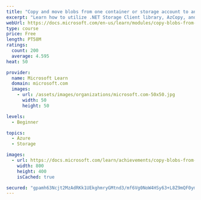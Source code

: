 ```yaml
---
title: "Copy and move blobs from one container or storage account to another from the command line and in code"
excerpt: "Learn how to utilize .NET Storage Client library, AzCopy, and Azure CLI utilities to copy and move blobs between contains and storage accounts both synchronously and asynchronously."
webUrl: https://docs.microsoft.com/en-us/learn/modules/copy-blobs-from-command-line-and-code/
type: course
price: Free
length: PT58M
ratings:
  count: 200
  average: 4.595
heat: 50

provider:
  name: Microsoft Learn
  domain: microsoft.com
  images:
    - url: /assets/images/organizations/microsoft.com-50x50.jpg
      width: 50
      height: 50

levels:
  - Beginner

topics:
  - Azure
  - Storage

images:
  - url: https://docs.microsoft.com/learn/achievements/copy-blobs-from-command-line-and-code-social.png
    width: 800
    height: 400
    isCached: true

secured: "gpamh63Ncjt2MzAdRKk1UEkghmryGMtnd3/mf6Vg0NoW4HSy63+L8Z9mQF0ymcyCQfveCNTBytDISHFCoKSqvQvrnF1pTqf9kCH+MKPurzVZWdFD35Daxk3hyzW0AtSep+PUqLOSNpP7gJuLJFOf7xOugATekzoSbcVaIo65+FGm1sPsR8obzIlv+A1mgim8ti7Bhr6HSJZTBtoVwP8TpOWOOk7nyXAtfae8fQApNkMyOM+hNP9GI/Mrh12+6I6xZ7ZSjy+Um32fIjwHMamQksd2U+CkSBFBJH5ViYi8N2OF6572tGPf1oRIE4WcXZ48cWtLagUihp3fqQS0eKT+6wY94iZUC13eiBl9CdrEx3xP9p+8vN2+nTrHPniKVttjG2LhJ+6BEbOdvnGVDAlYlB4fk3UgpnsCSvmuxSLMXEY=;f5nYtMOT6q0sR1WsJVFIJQ=="
---
```


